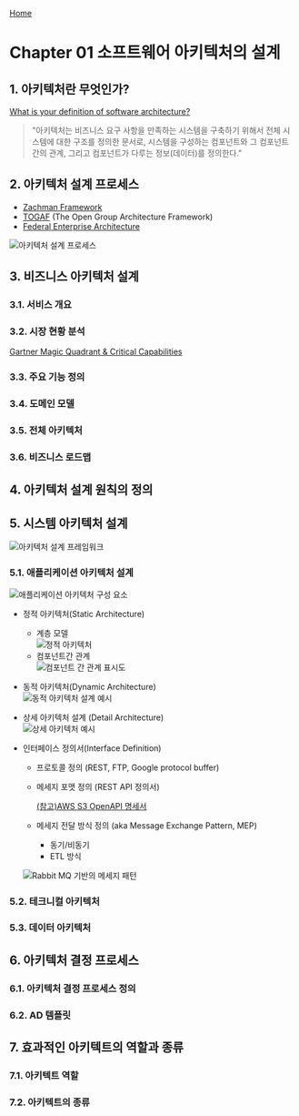 [Home](https://sinclair-seo.github.io/SPT-3004_Architecture_AA/)

# Chapter 01 소프트웨어 아키텍처의 설계
## 1. 아키텍처란 무엇인가?
[What is your definition of software
architecture?](https://resources.sei.cmu.edu/asset_files/FactSheet/2010_010_001_513810.pdf)

> "아키텍처는 비즈니스 요구 사항을 만족하는 시스템을 구축하기 위해서 전체 시스템에 대한 구조를 정의한 문서로, 시스템을 구성하는 컴포넌트와 그 컴포넌트 간의 관계, 그리고 컴포넌트가 다루는 정보(데이터)를 정의한다."

## 2. 아키텍처 설계 프로세스
- [Zachman Framework](https://en.wikipedia.org/wiki/Zachman_Framework)
- [TOGAF](https://www.opengroup.org/togaf) (The Open Group Architecture Framework)
- [Federal Enterprise Architecture](https://en.wikipedia.org/wiki/Federal_enterprise_architecture)

![아키텍처 설계 프로세스](/images/아키텍처_설계_프로세스.png "아키텍처 설계 프로세스")

## 3. 비즈니스 아키텍처 설계
### 3.1. 서비스 개요
### 3.2. 시장 현황 분석
[Gartner Magic Quadrant & Critical Capabilities](https://www.gartner.com/en/research/magic-quadrant)
### 3.3. 주요 기능 정의
### 3.4. 도메인 모델
### 3.5. 전체 아키텍처
### 3.6. 비즈니스 로드맵

## 4. 아키텍처 설계 원칙의 정의
## 5. 시스템 아키텍처 설계
![아키텍처 설계 프레임워크](/images/아키텍처_설계_프레임워크.png "아키텍처 설계 프레임워크")
### 5.1. 애플리케이션 아키텍처 설계
![애플리케이션 아키텍처 구성 요소](/images/애플리케이션_아키텍처_구성_요소.jpg "애플리케이션 아키텍처 구성 요소")

- 정적 아키텍처(Static Architecture)
    - 계층 모델    
    ![정적 아키텍처](/images/정적_아키텍처.png "정적 아키텍처")
    - 컴포넌트간 관계    
    ![컴포넌트 간 관계 표시도](/images/컴포넌트_간_관계_표시도.png "컴포넌트 간 관계 표시도")
    
- 동적 아키텍처(Dynamic Architecture)    
    ![동적 아키텍처 설계 예시](/images/동적_아키텍처_설계_예시.jpg "동적 아키텍처 설계 예시")
- 상세 아키텍처 설계 (Detail Architecture)    
    ![상세 아키텍처 예시](/images/상세_아키텍처_예시.png "상세 아키텍처 예시")
- 인터페이스 정의서(Interface Definition)
    - 프로토콜 정의 (REST, FTP, Google protocol buffer)
    - 메세지 포맷 정의 (REST API 정의서)
    
        [(참고)AWS S3 OpenAPI 명세서](https://docs.aws.amazon.com/AmazonS3/latest/API/archive-v2-RESTBucketGET.html)
    - 메세지 전달 방식 정의 (aka Message Exchange Pattern, MEP)
        - 동기/비동기
        - ETL 방식
    
    ![Rabbit MQ 기반의 메세지 패턴](/images/Rabbit_MQ_기반의_메세지_패턴.png "Rabbit MQ 기반의 메세지 패턴")


### 5.2. 테크니컬 아키텍처
### 5.3. 데이터 아키텍처

## 6. 아키텍처 결정 프로세스
### 6.1. 아키텍처 결정 프로세스 정의
### 6.2. AD 템플릿

## 7. 효과적인 아키텍트의 역할과 종류
### 7.1. 아키텍트 역할
### 7.2. 아키텍트의 종류